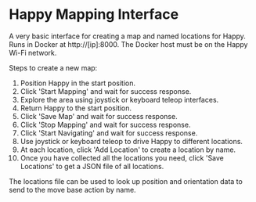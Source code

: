 # Happy Mapping Interface

A very basic interface for creating a map and named locations for Happy. Runs
in Docker at http://[ip]:8000. The Docker host must be on the Happy Wi-Fi network.

Steps to create a new map:

 1. Position Happy in the start position.
 2. Click 'Start Mapping' and wait for success response.
 3. Explore the area using joystick or keyboard teleop interfaces.
 4. Return Happy to the start position.
 5. Click 'Save Map' and wait for success response.
 6. Click 'Stop Mapping' and wait for success response.
 7. Click 'Start Navigating' and wait for success response.
 8. Use joystick or keyboard teleop to drive Happy to different locations.
 9. At each location, click 'Add Location' to create a location by name.
 10. Once you have collected all the locations you need, click 'Save Locations' to get a JSON file of all locations.

The locations file can be used to look up position and orientation data to send
to the move base action by name.

